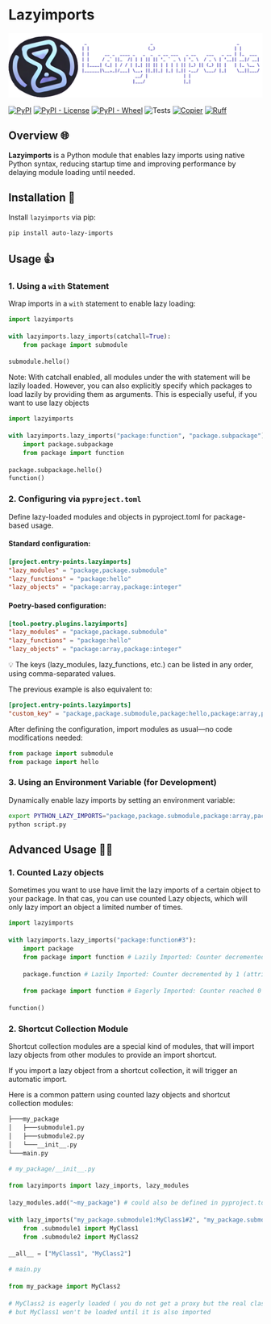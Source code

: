 # Lazyimports

[![logo](https://raw.githubusercontent.com/hmiladhia/lazyimports/refs/heads/main/docs/linelogo.png)](https://pypi.org/project/auto-lazy-imports/)

[![PyPI](https://img.shields.io/pypi/v/auto-lazy-imports)](https://pypi.org/project/auto-lazy-imports/)
[![PyPI - License](https://img.shields.io/pypi/l/auto-lazy-imports)](https://pypi.org/project/auto-lazy-imports/)
[![PyPI - Wheel](https://img.shields.io/pypi/wheel/auto-lazy-imports)](https://pypi.org/project/auto-lazy-imports/)
![Tests](https://github.com/hmiladhia/lazyimports/actions/workflows/quality.yaml/badge.svg)
[![Copier](https://img.shields.io/endpoint?url=https://raw.githubusercontent.com/copier-org/copier/master/img/badge/badge-grayscale-inverted-border-orange.json)](https://github.com/copier-org/copier)
[![Ruff](https://img.shields.io/endpoint?url=https://raw.githubusercontent.com/astral-sh/ruff/main/assets/badge/v2.json)](https://github.com/astral-sh/ruff)

## Overview 🌐

**Lazyimports** is a Python module that enables lazy imports using native Python syntax, reducing startup time and improving performance by delaying module loading until needed.

## Installation 🔨

Install `lazyimports` via pip:

```sh
pip install auto-lazy-imports
```

## Usage 👍

### 1. Using a `with` Statement

Wrap imports in a `with` statement to enable lazy loading:

```python
import lazyimports

with lazyimports.lazy_imports(catchall=True):
    from package import submodule

submodule.hello()
```

Note: With catchall enabled, all modules under the with statement will be lazily loaded. However, you can also explicitly specify which packages to load lazily by providing them as arguments.
This is especially useful, if you want to use lazy objects

```python
import lazyimports

with lazyimports.lazy_imports("package:function", "package.subpackage"):
    import package.subpackage
    from package import function

package.subpackage.hello()
function()
```

### 2. Configuring via `pyproject.toml`

Define lazy-loaded modules and objects in pyproject.toml for package-based usage.

#### Standard configuration:

```toml
[project.entry-points.lazyimports]
"lazy_modules" = "package,package.submodule"
"lazy_functions" = "package:hello"
"lazy_objects" = "package:array,package:integer"
```

#### Poetry-based configuration:

```toml
[tool.poetry.plugins.lazyimports]
"lazy_modules" = "package,package.submodule"
"lazy_functions" = "package:hello"
"lazy_objects" = "package:array,package:integer"
```

💡 The keys (lazy_modules, lazy_functions, etc.) can be listed in any order, using comma-separated values.

The previous example is also equivalent to:

```toml
[project.entry-points.lazyimports]
"custom_key" = "package,package.submodule,package:hello,package:array,package:integer"
```


After defining the configuration, import modules as usual—no code modifications needed:

```python
from package import submodule
from package import hello
```

### 3. Using an Environment Variable (for Development)

Dynamically enable lazy imports by setting an environment variable:

```sh
export PYTHON_LAZY_IMPORTS="package,package.submodule,package:array,package:integer,package:hello"
python script.py
```

## Advanced Usage 🧑‍🏫

### 1. Counted Lazy objects

Sometimes you want to use have limit the lazy imports of a certain object to your package. In that cas, you can use counted Lazy objects, which will only lazy import an object a limited number of times.

```python
import lazyimports

with lazyimports.lazy_imports("package:function#3"):
    import package
    from package import function # Lazily Imported: Counter decremented by 2 ( from ... import syntax)

    package.function # Lazily Imported: Counter decremented by 1 (attribute access syntax)

    from package import function # Eagerly Imported: Counter reached 0

function()
```

### 2. Shortcut Collection Module

Shortcut collection modules are a special kind of modules, that will import lazy objects from other modules to provide an import shortcut.

If you import a lazy object from a shortcut collection, it will trigger an automatic import.

Here is a common pattern using counted lazy objects and shortcut collection modules:

```bash
├───my_package
│   ├───submodule1.py
│   ├───submodule2.py
│   └───__init__.py
└───main.py
```

```python
# my_package/__init__.py

from lazyimports import lazy_imports, lazy_modules

lazy_modules.add("~my_package") # could also be defined in pyproject.toml

with lazy_imports("my_package.submodule1:MyClass1#2", "my_package.submodule2:MyClass2#2"):
    from .submodule1 import MyClass1
    from .submodule2 import MyClass2

__all__ = ["MyClass1", "MyClass2"]
```

```python
# main.py

from my_package import MyClass2

# MyClass2 is eagerly loaded ( you do not get a proxy but the real class ),
# but MyClass1 won't be loaded until it is also imported
```
